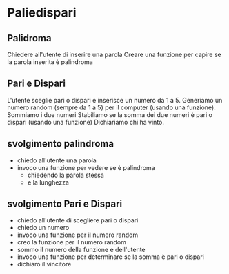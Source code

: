 # Paliedispari

## Palidroma

Chiedere all'utente di inserire una parola
Creare una funzione per capire se la parola inserita è palindroma

## Pari e Dispari

L'utente sceglie pari o dispari e inserisce un numero da 1 a 5.
Generiamo un numero random (sempre da 1 a 5) per il computer (usando una funzione).
Sommiamo i due numeri
Stabiliamo se la somma dei due numeri è pari o dispari (usando una funzione)
Dichiariamo chi ha vinto.

## svolgimento palindroma

- chiedo all'utente una parola
- invoco una funzione per vedere se è palindroma
  - chiedendo la parola stessa
  - e la lunghezza

## svolgimento Pari e Dispari

- chiedo all'utente di scegliere pari o dispari
- chiedo un numero
- invoco una funzione per il numero random
- creo la funzione per il numero random
- sommo il numero della funzione e dell'utente
- invoco una funzione per determinare se la somma è pari o dispari
- dichiaro il vincitore
